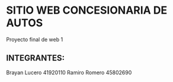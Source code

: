 # SITIO WEB CONCESIONARIA DE AUTOS
Proyecto final de web 1
## INTEGRANTES:
Brayan Lucero 41920110
Ramiro Romero 45802690
